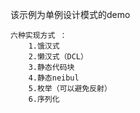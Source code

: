 该示例为单例设计模式的demo

    六种实现方式 ：
        1.饿汉式
        2.懒汉式（DCL）
        3.静态代码块
        4.静态neibul
        5.枚举（可以避免反射）
        6.序列化